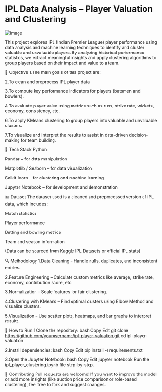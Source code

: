 # IPL Data Analysis – Player Valuation and Clustering


![image](https://github.com/user-attachments/assets/990684c0-1a42-42a5-9ba8-2e6bdf05967a)

This project explores IPL (Indian Premier League) player performance using data analysis and machine learning techniques to identify and cluster valuable and unvaluable players. By analyzing historical performance statistics, we extract meaningful insights and apply clustering algorithms to group players based on their impact and value to a team.

📌 Objective
1.The main goals of this project are:

2.To clean and preprocess IPL player data.

3.To compute key performance indicators for players (batsmen and bowlers).

4.To evaluate player value using metrics such as runs, strike rate, wickets, economy, consistency, etc.

6.To apply KMeans clustering to group players into valuable and unvaluable clusters.

7.To visualize and interpret the results to assist in data-driven decision-making for team building.

🧰 Tech Stack
Python

Pandas – for data manipulation

Matplotlib / Seaborn – for data visualization

Scikit-learn – for clustering and machine learning

Jupyter Notebook – for development and demonstration


📊 Dataset
The dataset used is a cleaned and preprocessed version of IPL data, which includes:

Match statistics

Player performance

Batting and bowling metrics

Team and season information

(Data can be sourced from Kaggle IPL Datasets or official IPL stats)


🔍 Methodology
1.Data Cleaning – Handle nulls, duplicates, and inconsistent entries.

2.Feature Engineering – Calculate custom metrics like average, strike rate, economy, contribution score, etc.

3.Normalization – Scale features for fair clustering.

4.Clustering with KMeans – Find optimal clusters using Elbow Method and visualize clusters.

5.Visualization – Use scatter plots, heatmaps, and bar graphs to interpret results.

🚀 How to Run
1.Clone the repository:
bash
Copy
Edit
git clone https://github.com/yourusername/ipl-player-valuation.git
cd ipl-player-valuation

2.Install dependencies:
bash
Copy
Edit
pip install -r requirements.txt

3.Open the Jupyter Notebook:
bash
Copy
Edit
jupyter notebook
Run the ipl_player_clustering.ipynb file step-by-step.

🤝 Contributing
Pull requests are welcome! If you want to improve the model or add more insights (like auction price comparison or role-based clustering), feel free to fork and suggest changes.


